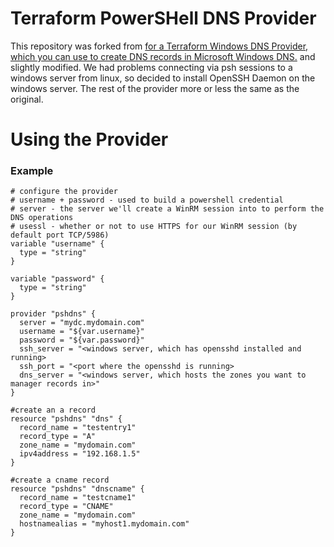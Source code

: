 # Terraform PowerSHell DNS Provider

This repository was forked from [for a Terraform Windows DNS Provider, which you can use to create DNS records in Microsoft Windows DNS.](https://github.com/PortOfPortland/terraform-provider-windns) and slightly modified. We had problems connecting via psh sessions to a windows server from linux, so decided to install OpenSSH Daemon on the windows server. The rest of the provider more or less the same as the original.

# Using the Provider

### Example

```hcl
# configure the provider
# username + password - used to build a powershell credential
# server - the server we'll create a WinRM session into to perform the DNS operations
# usessl - whether or not to use HTTPS for our WinRM session (by default port TCP/5986)
variable "username" {
  type = "string"
}

variable "password" {
  type = "string"
}

provider "pshdns" {
  server = "mydc.mydomain.com"
  username = "${var.username}"
  password = "${var.password}"
  ssh_server = "<windows server, which has opensshd installed and running>
  ssh_port = "<port where the opensshd is running>
  dns_server = "<windows server, which hosts the zones you want to manager records in>"
}

#create an a record
resource "pshdns" "dns" {
  record_name = "testentry1"
  record_type = "A"
  zone_name = "mydomain.com"
  ipv4address = "192.168.1.5"
}

#create a cname record
resource "pshdns" "dnscname" {
  record_name = "testcname1"
  record_type = "CNAME"
  zone_name = "mydomain.com"
  hostnamealias = "myhost1.mydomain.com"
}
```

